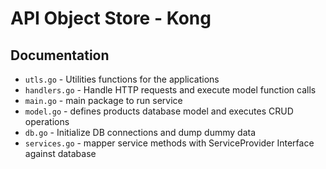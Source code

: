 # API Object Store - Kong

## Documentation

* `utls.go` - Utilities functions for the applications
* `handlers.go` - Handle HTTP requests and execute model function calls
* `main.go` - main package to run service
* `model.go` - defines products database model and executes CRUD operations
* `db.go` - Initialize DB connections and dump dummy data
* `services.go` - mapper service methods with ServiceProvider Interface against database